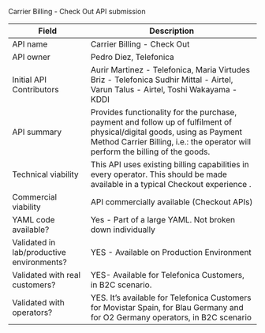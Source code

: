 Carrier Billing - Check Out API submission

| **Field** | Description |
| ---- | ----- |
| API name | Carrier Billing - Check Out|
| API owner | Pedro Diez, Telefonica|
| Initial API Contributors | Aurir Martinez - Telefonica, Maria Virtudes Briz - Telefonica Sudhir Mittal - Airtel, Varun Talus - Airtel, Toshi Wakayama - KDDI | 
| API summary | Provides functionality for the purchase, payment and follow up of fulfilment of physical/digital goods, using as Payment Method Carrier Billing, i.e.: the operator will perform the billing of the goods.|
| Technical viability | This API uses existing billing capabilities in every operator. This should be made available in a typical Checkout experience </em>.
| Commercial viability | API commercially available (Checkout APIs)<em>|
| YAML code available? | Yes - Part of a large YAML. Not broken down individually|
| Validated in lab/productive environments? | YES - Available on Production Environment|
| Validated with real customers? | YES- Available for Telefonica Customers, in B2C scenario. </em> |
| Validated with operators? | YES. It’s available for Telefonica Customers for Movistar Spain, for Blau Germany and for O2 Germany operators, in B2C scenario</em> |
